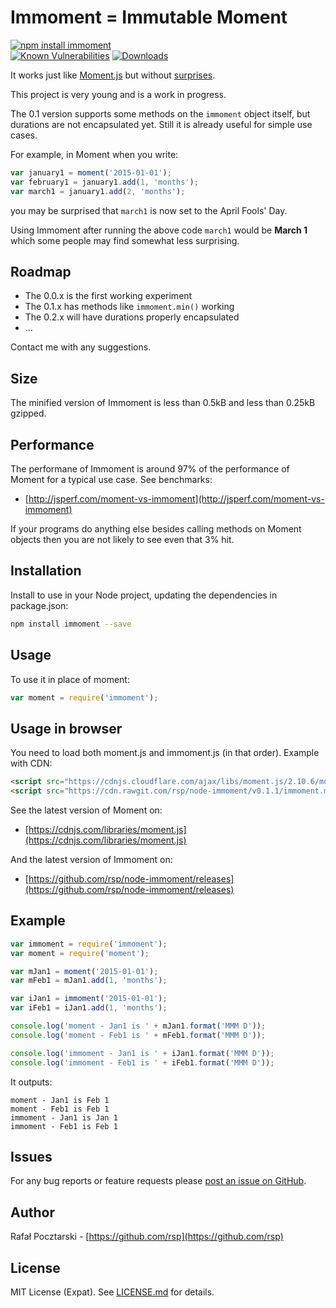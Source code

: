 Immoment = Immutable Moment
===========================

[![npm install immoment](https://nodei.co/npm/immoment.png?compact=true)](https://www.npmjs.com/package/immoment)
<br>
[![Known Vulnerabilities](https://snyk.io/test/github/rsp/node-immoment/5a0e4559e58b6f51761af27433a782a886f56d74/badge.svg)](https://snyk.io/test/github/rsp/node-immoment/5a0e4559e58b6f51761af27433a782a886f56d74)
[![Downloads](https://img.shields.io/npm/dt/immoment.svg)](http://npm-stat.com/charts.html?package=immoment)

It works just like [Moment.js](http://momentjs.com/)
but without [surprises](http://stackoverflow.com/questions/33002430/moment-js-formatting-incorrect-date).

This project is very young and is a work in progress.

The 0.1 version supports some methods on the `immoment` object itself,
but durations are not encapsulated yet.
Still it is already useful for simple use cases.

For example, in Moment when you write:

```js
var january1 = moment('2015-01-01');
var february1 = january1.add(1, 'months');
var march1 = january1.add(2, 'months');
```
you may be surprised that `march1` is now set to the April Fools' Day.

Using Immoment after running the above code `march1` would be **March 1**
which some people may find somewhat less surprising.

Roadmap
-------
* The 0.0.x is the first working experiment
* The 0.1.x has methods like `immoment.min()` working
* The 0.2.x will have durations properly encapsulated
* ...

Contact me with any suggestions.

Size
----
The minified version of Immoment is less than 0.5kB and less than 0.25kB gzipped.

Performance
-----------
The performane of Immoment is around 97% of the performance of Moment for a typical use case. See benchmarks:

* [http://jsperf.com/moment-vs-immoment](http://jsperf.com/moment-vs-immoment)

If your programs do anything else besides calling methods on Moment objects then you are not likely to see even that 3% hit.

Installation
------------
Install to use in your Node project, updating the dependencies in package.json:
```sh
npm install immoment --save
```

Usage
-----
To use it in place of moment:
```js
var moment = require('immoment');
```

Usage in browser
----------------
You need to load both moment.js and immoment.js (in that order).
Example with CDN:

```html
<script src="https://cdnjs.cloudflare.com/ajax/libs/moment.js/2.10.6/moment.min.js"></script>
<script src="https://cdn.rawgit.com/rsp/node-immoment/v0.1.1/immoment.min.js"></script>
```

See the latest version of Moment on:

* [https://cdnjs.com/libraries/moment.js](https://cdnjs.com/libraries/moment.js)

And the latest version of Immoment on:

* [https://github.com/rsp/node-immoment/releases](https://github.com/rsp/node-immoment/releases)

Example
-------

```js
var immoment = require('immoment');
var moment = require('moment');

var mJan1 = moment('2015-01-01');
var mFeb1 = mJan1.add(1, 'months');

var iJan1 = immoment('2015-01-01');
var iFeb1 = iJan1.add(1, 'months');

console.log('moment - Jan1 is ' + mJan1.format('MMM D'));
console.log('moment - Feb1 is ' + mFeb1.format('MMM D'));

console.log('immoment - Jan1 is ' + iJan1.format('MMM D'));
console.log('immoment - Feb1 is ' + iFeb1.format('MMM D'));
```

It outputs:

```
moment - Jan1 is Feb 1
moment - Feb1 is Feb 1
immoment - Jan1 is Jan 1
immoment - Feb1 is Feb 1
```

Issues
------
For any bug reports or feature requests please
[post an issue on GitHub](https://github.com/rsp/node-immoment/issues).

Author
------
Rafał Pocztarski - [https://github.com/rsp](https://github.com/rsp)

License
-------
MIT License (Expat). See [LICENSE.md](LICENSE.md) for details.
